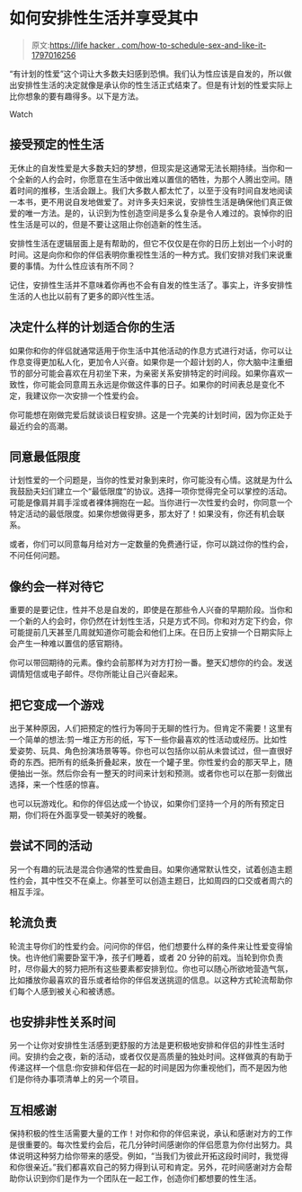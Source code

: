 # 如何安排性生活并享受其中

> 原文:[https://life hacker . com/how-to-schedule-sex-and-like-it-1797016256](https://lifehacker.com/how-to-schedule-sex-and-still-enjoy-it-1797016256)

“有计划的性爱”这个词让大多数夫妇感到恐惧。我们认为性应该是自发的，所以做出安排性生活的决定就像是承认你的性生活正式结束了。但是有计划的性爱实际上比你想象的要有趣得多。以下是方法。

Watch

## 接受预定的性生活

无休止的自发性爱是大多数夫妇的梦想，但现实是这通常无法长期持续。当你和一个全新的人约会时，你愿意在生活中做出难以置信的牺牲，为那个人腾出空间。随着时间的推移，生活会跟上。我们大多数人都太忙了，以至于没有时间自发地阅读一本书，更不用说自发地做爱了。对许多夫妇来说，安排性生活是确保他们真正做爱的唯一方法。是的，认识到为性创造空间是多么复杂是令人难过的。哀悼你的旧性生活是可以的，但是不要让这阻止你创造新的性生活。

安排性生活在逻辑层面上是有帮助的，但它不仅仅是在你的日历上划出一个小时的时间。这是向你和你的伴侣表明你重视性生活的一种方式。我们安排对我们来说重要的事情。为什么性应该有所不同？

记住，安排性生活并不意味着你再也不会有自发的性生活了。事实上，许多安排性生活的人也比以前有了更多的即兴性生活。

## 决定什么样的计划适合你的生活

如果你和你的伴侣就通常适用于你生活中其他活动的作息方式进行对话，你可以让作息变得更加私人化，更加令人兴奋。如果你是一个超计划的人，你大脑中注重细节的部分可能会喜欢在月初坐下来，为亲密关系安排特定的时间段。如果你喜欢一致性，你可能会同意周五永远是你做这件事的日子。如果你的时间表总是变化不定，我建议你一次安排一个性爱约会。

你可能想在刚做完爱后就谈谈日程安排。这是一个完美的计划时间，因为你正处于最近约会的高潮。

## 同意最低限度

计划性爱的一个问题是，当你的性爱对象到来时，你可能没有心情。这就是为什么我鼓励夫妇们建立一个“最低限度”的协议。选择一项你觉得完全可以掌控的活动。可能是像肩并肩手淫或者裸体拥抱在一起。当你进行一次性爱约会时，你同意一个特定活动的最低限度。如果你想做得更多，那太好了！如果没有，你还有机会联系。

或者，你们可以同意每月给对方一定数量的免费通行证，你可以跳过你的性约会，不问任何问题。

## 像约会一样对待它

重要的是要记住，性并不总是自发的，即使是在那些令人兴奋的早期阶段。当你和一个新的人约会时，你仍然在计划性生活，只是方式不同。你和对方定下约会，你可能提前几天甚至几周就知道你可能会和他们上床。在日历上安排一个日期实际上会产生一种难以置信的感官期待。

你可以带回期待的元素。像约会前那样为对方打扮一番。整天幻想你的约会。发送调情短信或电子邮件。尽你所能让自己兴奋起来。

## 把它变成一个游戏

出于某种原因，人们把预定的性行为等同于无聊的性行为。但肯定不需要！这里有一个简单的想法:剪一堆正方形的纸，写下一些你最喜欢的性活动或经历。比如性爱姿势、玩具、角色扮演场景等等。你也可以包括你以前从未尝试过，但一直很好奇的东西。把所有的纸条折叠起来，放在一个罐子里。你性爱约会的那天早上，随便抽出一张。然后你会有一整天的时间来计划和预测。或者你也可以在那一刻做出选择，来一个性感的惊喜。

也可以玩游戏化。和你的伴侣达成一个协议，如果你们坚持一个月的所有预定日期，你们将在外面享受一顿美好的晚餐。

## 尝试不同的活动

另一个有趣的玩法是混合你通常的性爱曲目。如果你通常默认性交，试着创造主题性约会，其中性交不在桌上。你甚至可以创造主题日，比如周四的口交或者周六的相互手淫。

## 轮流负责

轮流主导你们的性爱约会。问问你的伴侣，他们想要什么样的条件来让性爱变得愉快。也许他们需要卧室干净，孩子们睡着，或者 20 分钟的前戏。当轮到你负责时，尽你最大的努力把所有这些要素都安排到位。你也可以随心所欲地营造气氛，比如播放你最喜欢的音乐或者给你的伴侣发送挑逗的信息。以这种方式轮流帮助你们每个人感到被关心和被诱惑。

## 也安排非性关系时间

另一个让你对安排性生活感到更舒服的方法是更积极地安排和伴侣的非性生活时间。安排约会之夜，新的活动，或者仅仅是高质量的独处时间。这样做真的有助于传递这样一个信息:你安排和伴侣在一起的时间是因为你重视他们，而不是因为他们是你待办事项清单上的另一个项目。

## 互相感谢

保持积极的性生活需要大量的工作！对你和你的伴侣来说，承认和感谢对方的工作是很重要的。每次性爱约会后，花几分钟时间感谢你的伴侣愿意为你付出努力。具体说明这种努力给你带来的感受。例如，“当我们为彼此开拓这段时间时，我觉得和你很亲近。”我们都喜欢自己的努力得到认可和肯定。另外，花时间感谢对方会帮助你认识到你们是作为一个团队在一起工作，创造你们都想要的性生活。